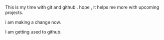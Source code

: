 This is my time with git and github . hope , it helps me more with upcoming projects.

i am making a change now.

I am getting used to github.
